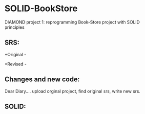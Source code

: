 # SOLID-BookStore
DIAMOND project 1: reprogramming Book-Store project with SOLID principles 

## SRS:
*Original -

*Revised -

## Changes and new code:
Dear Diary.... upload orginal project, find original srs, write new srs.

## SOLID:
